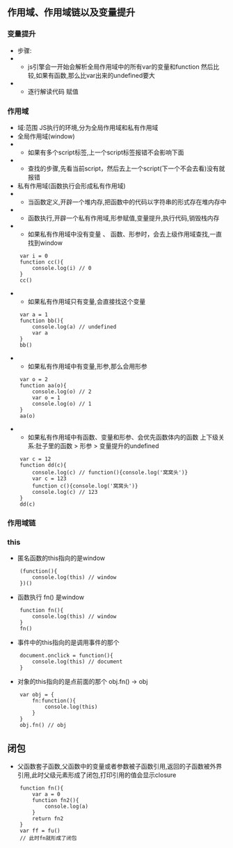 ## 作用域、作用域链以及变量提升

### 变量提升
- 步骤:
- - js引擎会一开始会解析全局作用域中的所有var的变量和function
        然后比较,如果有函数,那么比var出来的undefined要大
- - 逐行解读代码 赋值

### 作用域
- 域:范围 JS执行的环境,分为全局作用域和私有作用域
- 全局作用域(window)
- - 如果有多个script标签,上一个script标签报错不会影响下面
- - 查找的步骤,先看当前script，然后去上一个script(下一个不会去看)没有就报错
- 私有作用域(函数执行会形成私有作用域)
- - 当函数定义,开辟一个堆内存,把函数中的代码以字符串的形式存在堆内存中
- - 函数执行,开辟一个私有作用域,形参赋值,变量提升,执行代码,销毁栈内存
- - 如果私有作用域中没有变量 、 函数、形参时，会去上级作用域查找,一直找到window
```
    var i = 0 
    function cc(){
        console.log(i) // 0
    }
    cc()
```
- - 如果私有作用域只有变量,会直接找这个变量
```
    var a = 1
    function bb(){
        console.log(a) // undefined
        var a
    }
    bb()
```
- - 如果私有作用域中有变量,形参,那么会用形参
```
    var o = 2
    function aa(o){
        console.log(o) // 2
        var o = 1
        console.log(o) // 1
    }
    aa(o)
```
- - 如果私有作用域中有函数、变量和形参、会优先函数体内的函数 上下级关系:肚子里的函数 > 形参 > 变量提升的undefined
```
    var c = 12
    function dd(c){
        console.log(c) // function(){console.log('窝窝头')}
        var c = 123
        function c(){console.log('窝窝头')}
        console.log(c) // 123
    }
    dd(c)
``` 
### 作用域链

### this
- 匿名函数的this指向的是window
```
    (function(){
        console.log(this) // window
    })()
```
- 函数执行 fn() 是window
```
    function fn(){
        console.log(this) // window
    }
    fn()
```
- 事件中的this指向的是调用事件的那个
```
    document.onclick = function(){
        console.log(this) // document
    }
```
- 对象的this指向的是点前面的那个 obj.fn() -> obj
```
    var obj = {
        fn:function(){
            console.log(this)
        }
    }
    obj.fn() // obj
```

## 闭包
- 父函数套子函数,父函数中的变量或者参数被子函数引用,返回的子函数被外界引用,此时父级元素形成了闭包,打印引用的值会显示closure
```
    function fn(){
        var a = 0
        function fn2(){
            console.log(a)
        }
        return fn2
    }
    var ff = fu()
    // 此时fn就形成了闭包
```